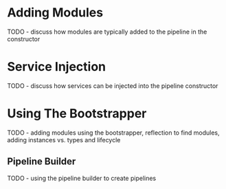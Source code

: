 # Adding Modules

TODO - discuss how modules are typically added to the pipeline in the constructor

# Service Injection

TODO - discuss how services can be injected into the pipeline constructor

# Using The Bootstrapper

TODO - adding modules using the bootstrapper, reflection to find modules, adding instances vs. types and lifecycle

## Pipeline Builder

TODO - using the pipeline builder to create pipelines